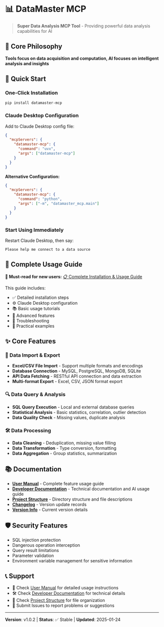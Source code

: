 # 📊 DataMaster MCP

> **Super Data Analysis MCP Tool** - Providing powerful data analysis capabilities for AI

## 🎯 Core Philosophy

**Tools focus on data acquisition and computation, AI focuses on intelligent analysis and insights**

## 🚀 Quick Start

### One-Click Installation

```bash
pip install datamaster-mcp
```

### Claude Desktop Configuration

Add to Claude Desktop config file:

```json
{
  "mcpServers": {
    "datamaster-mcp": {
      "command": "uvx",
      "args": ["datamaster-mcp"]
    }
  }
}
```

**Alternative Configuration:**
```json
{
  "mcpServers": {
    "datamaster-mcp": {
      "command": "python",
      "args": ["-m", "datamaster_mcp.main"]
    }
  }
}
```

### Start Using Immediately

Restart Claude Desktop, then say:
```
Please help me connect to a data source
```

## 📖 Complete Usage Guide

**🎯 Must-read for new users:** [📋 Complete Installation & Usage Guide](INSTALLATION_AND_USAGE_GUIDE.md)

This guide includes:
- ✅ Detailed installation steps
- ⚙️ Claude Desktop configuration
- 📚 Basic usage tutorials
- 🔧 Advanced features
- 🚨 Troubleshooting
- 📖 Practical examples

## ✨ Core Features

### 📁 Data Import & Export
- **Excel/CSV File Import** - Support multiple formats and encodings
- **Database Connection** - MySQL, PostgreSQL, MongoDB, SQLite
- **API Data Fetching** - RESTful API connection and data extraction
- **Multi-format Export** - Excel, CSV, JSON format export

### 🔍 Data Query & Analysis
- **SQL Query Execution** - Local and external database queries
- **Statistical Analysis** - Basic statistics, correlation, outlier detection
- **Data Quality Check** - Missing values, duplicate analysis

### 🛠️ Data Processing
- **Data Cleaning** - Deduplication, missing value filling
- **Data Transformation** - Type conversion, formatting
- **Data Aggregation** - Group statistics, summarization

## 📚 Documentation

- **[User Manual](用户使用手册.md)** - Complete feature usage guide
- **[Developer Documentation](开发者文档.md)** - Technical documentation and AI usage guide
- **[Project Structure](项目结构说明.md)** - Directory structure and file descriptions
- **[Changelog](CHANGELOG.md)** - Version update records
- **[Version Info](VERSION.md)** - Current version details

## 🛡️ Security Features

- SQL injection protection
- Dangerous operation interception
- Query result limitations
- Parameter validation
- Environment variable management for sensitive information

## 📞 Support

- 📖 Check [User Manual](用户使用手册.md) for detailed usage instructions
- 🛠️ Check [Developer Documentation](开发者文档.md) for technical details
- 📁 Check [Project Structure](项目结构说明.md) for file organization
- 🐛 Submit Issues to report problems or suggestions

---

**Version**: v1.0.2 | **Status**: ✅ Stable | **Updated**: 2025-01-24